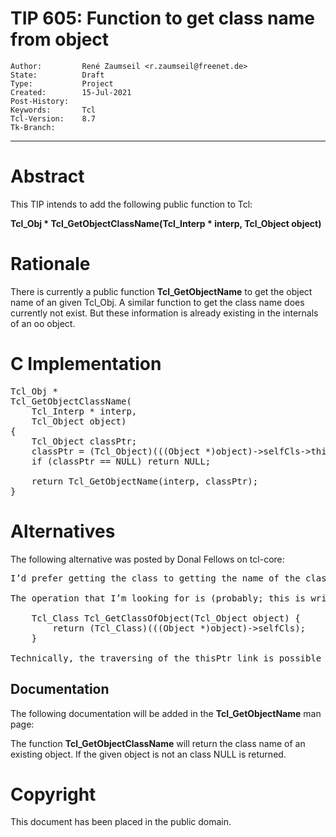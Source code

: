 # TIP 605: Function to get class name from object
	Author:         René Zaumseil <r.zaumseil@freenet.de>
	State:          Draft
	Type:           Project
	Created:        15-Jul-2021
	Post-History:   
	Keywords:       Tcl
	Tcl-Version:    8.7
	Tk-Branch:      
-----

# Abstract

This TIP intends to add the following public function to Tcl:

**Tcl_Obj * Tcl_GetObjectClassName(Tcl_Interp * interp, Tcl_Object object)**

# Rationale

There is currently a public function **Tcl_GetObjectName** to get the object name of an given Tcl_Obj. A similar function to get the class name does currently not exist. But these information is already existing in the internals of an oo object.

# C Implementation

<pre>
Tcl_Obj *
Tcl_GetObjectClassName(
    Tcl_Interp * interp,
    Tcl_Object object)
{
    Tcl_Object classPtr;
    classPtr = (Tcl_Object)(((Object *)object)->selfCls->thisPtr);
    if (classPtr == NULL) return NULL;

    return Tcl_GetObjectName(interp, classPtr);
}
</pre>

# Alternatives

The following alternative was posted by Donal Fellows on tcl-core:

<pre>
I’d prefer getting the class to getting the name of the class (the name can be navigated to from there cheaply) as that makes the expensive failure-possible operations be something you can more commonly avoid, but otherwise this seems fine. We could have the name lookup you propose as well. This appears to be an area where I simply didn’t think about putting in any API.

The operation that I’m looking for is (probably; this is written from memory and I’ve not checked if it compiles):

    Tcl_Class Tcl_GetClassOfObject(Tcl_Object object) {
        return (Tcl_Class)(((Object *)object)->selfCls);
    }

Technically, the traversing of the thisPtr link is possible via Tcl_GetClassAsObject() and getting the name is the standard op. It’s the selfCls link that’s currently not exposed in the C API at all.
</pre>

## Documentation

The following documentation will be added in the **Tcl_GetObjectName** man page:

The function **Tcl_GetObjectClassName** will return  the class name of an existing object. If the given object is not an class NULL is returned. 

# Copyright

This document has been placed in the public domain.

